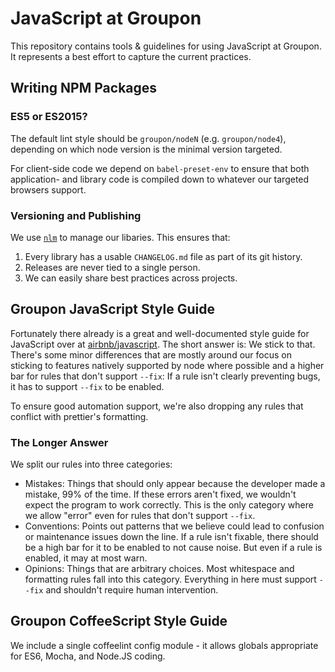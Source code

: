 # JavaScript at Groupon

This repository contains tools & guidelines for using JavaScript at Groupon.
It represents a best effort to capture the current practices.

## Writing NPM Packages

### ES5 or ES2015?

The default lint style should be `groupon/nodeN` (e.g. `groupon/node4`),
depending on which node version is the minimal version targeted.

For client-side code we depend on `babel-preset-env` to ensure that both application-
and library code is compiled down to whatever our targeted browsers support.

### Versioning and Publishing

We use [`nlm`](https://github.com/groupon/nlm) to manage our libaries.
This ensures that:

1. Every library has a usable `CHANGELOG.md` file as part of its git history.
1. Releases are never tied to a single person.
1. We can easily share best practices across projects.

## Groupon JavaScript Style Guide

Fortunately there already is a great and well-documented style guide for JavaScript over at [airbnb/javascript](https://github.com/airbnb/javascript).
The short answer is: We stick to that.
There's some minor differences that are mostly around our focus on sticking to features natively supported by node where possible
and a higher bar for rules that don't support `--fix`:
If a rule isn't clearly preventing bugs, it has to support `--fix` to be enabled.

To ensure good automation support, we're also dropping any rules that conflict with prettier's formatting.

### The Longer Answer

We split our rules into three categories:

* Mistakes: Things that should only appear because the developer made a mistake, 99% of the time.
  If these errors aren't fixed, we wouldn't expect the program to work correctly.
  This is the only category where we allow "error" even for rules that don't support `--fix`.
* Conventions: Points out patterns that we believe could lead to confusion or maintenance issues down the line.
  If a rule isn't fixable, there should be a high bar for it to be enabled to not cause noise.
  But even if a rule is enabled, it may at most warn.
* Opinions: Things that are arbitrary choices. Most whitespace and formatting rules fall into this category.
  Everything in here must support `--fix` and shouldn't require human intervention.

## Groupon CoffeeScript Style Guide

We include a single coffeelint config module - it allows globals appropriate for ES6, Mocha, and Node.JS coding.
